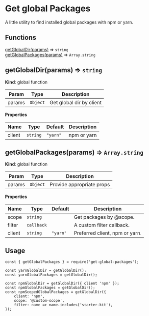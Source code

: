 # Get global Packages
A little utility to find installed global packages with npm or yarn.
## Functions

<dl>
<dt><a href="#getGlobalDir">getGlobalDir(params)</a> ⇒ <code>string</code></dt>
<dd></dd>
<dt><a href="#getGlobalPackages">getGlobalPackages(params)</a> ⇒ <code>Array.string</code></dt>
<dd></dd>
</dl>

<a name="getGlobalDir"></a>

## getGlobalDir(params) ⇒ <code>string</code>
**Kind**: global function  

| Param | Type | Description |
| --- | --- | --- |
| params | <code>Object</code> | Get global dir by client |

**Properties**

| Name | Type | Default | Description |
| --- | --- | --- | --- |
| client | <code>string</code> | <code>&quot;yarn&quot;</code> | npm or yarn |

<a name="getGlobalPackages"></a>

## getGlobalPackages(params) ⇒ <code>Array.string</code>
**Kind**: global function  

| Param | Type | Description |
| --- | --- | --- |
| params | <code>Object</code> | Provide appropriate props |

**Properties**

| Name | Type | Default | Description |
| --- | --- | --- | --- |
| scope | <code>string</code> |  | Get packages by @scope. |
| filter | <code>callback</code> |  | A custom filter callback. |
| client | <code>string</code> | <code>&quot;yarn&quot;</code> | Preferred client, npm or yarn. |


## Usage
```
const { getGlobalPackages } = require('get-global-packages');

const yarnGlobalDir = getGlobalDir();
const yarnGlobalPackages = getGlobalDir();

const npmGlobalDir = getGlobalDir({ client 'npm' });
const npmGlobalPackages = getGlobalDir();
const npmScopedGlobalPackages = getGlobalDir({
    client: 'npm',
    scope: '@custom-scope',
    filter: name => name.includes('starter-kit'),
});
```